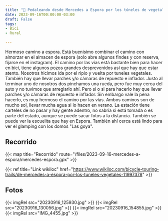 ```yaml
---
title: "🚴 Pedaleando desde Mercedes a Espora por los túneles de vegetales (40km)"
date: 2023-09-16T00:00:00-03:00
draft: False
tags:
- Bici
- Rural

---
```


Hermoso camino a espora. Está buenisimo combinar el camino con almorzar en el almacen de espora (solo abre algunos findes y con reserva, fijarse en el instagram). 
El camino por las vías está bastante bien para hacer en bici, tiene algunos pozos grandes desprevenidos así que hay que estar atento. Nosotros hicimos ida por el ripio y vuelta por tuneles vegetales. También hay que llevar parches y/o cámaras de repuesto e inflador. Justo al terminar uno de nosotros dos pinchamos una rueda, pero fue muy cerca del auto y no tuvimos que arreglarlo ahí. Pero si o si para hacerlo hay que llevar parches y/o cámaras de repuesto e inflador. Sin embargo vale la pena hacerlo, es muy hermoso el camino por las vías. 
Ambos caminos son de mucho sol, llevar mucha agua si lo hacen en verano. 
La estación tiene carteles de no pasar y hay gente adentro, no sabría si está tomada o es parte del estado, aunque se puede sacar fotos a la distancia. También se puede ver la escuelita que hay en Espora. También ahí cerca está lindo para ver el glamping con los domos "Las goya".

## Recorrido

{{< map title="Recorrido" route="/files/2023-09-16-mercedes-a-espora/mercedes-espora.gpx" >}}

{{< ref title="Link wikiloc" href="https://www.wikiloc.com/bicycle-touring-trails/de-mercedes-a-espora-por-los-tuneles-vegetales-11997378" >}} 

## Fotos

{{< imgRel src="20230916_125930.jpg" >}}
{{< imgRel src="20230916_130056.jpg" >}}
{{< imgRel src="20230916_154855.jpg" >}}
{{< imgRel src="IMG_4455.jpg" >}}